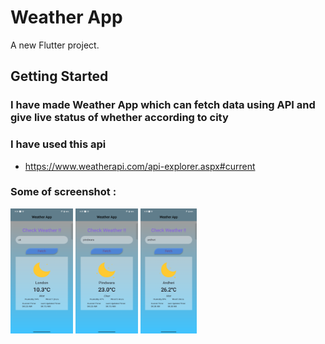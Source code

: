 # Weather App

A new Flutter project.

## Getting Started

### I have made Weather App which can fetch data using API and give live status of whether according to city

### I have used this api

- https://www.weatherapi.com/api-explorer.aspx#current

### Some of screenshot :

<img src="flutter_01.png" width="100" height="200">   
<img src="flutter_02.png" width="100" height="200">   
<img src="flutter_03.png" width="!00" height="200">
